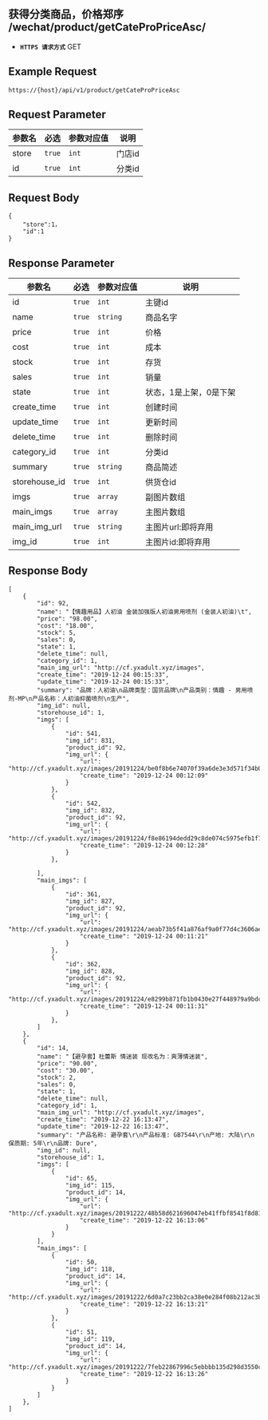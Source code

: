 ## 获得分类商品，价格郑序 /wechat/product/getCateProPriceAsc/

- **`HTTPS 请求方式`** GET

## Example Request
```
https://{host}/api/v1/product/getCateProPriceAsc
```

## Request Parameter

| 参数名       | 必选   | 参数对应值 | 说明                  |
| ------------ | ------ | ---------- | --------------------|
| store        | `true` | `int    `  | 门店id              |
| id           | `true` | `int    `  | 分类id              |

## Request Body

```
{
    "store":1，
    "id":1
}

```
## Response Parameter

| 参数名              | 必选   | 参数对应值 | 说明                              |
| ------------------- | ------ | ---------- | --------------------------------|
| id                  | `true` | `int    `  | 主键id                          |
| name                | `true` | `string`   | 商品名字                         |
| price               | `true` | `int`      | 价格                             |
| cost                | `true` | `int`      | 成本                             |
| stock               | `true` | `int`      | 存货                             |
| sales               | `true` | `int`      | 销量                             |
| state               | `true` | `int`      | 状态，1是上架，0是下架            |
| create_time         | `true` | `int`      | 创建时间                         |
| update_time         | `true` | `int`      | 更新时间                         |
| delete_time         | `true` | `int`      | 删除时间                         |
| category_id         | `true` | `int`      | 分类id                           |
| summary             | `true` | `string`   | 商品简述                         |
| storehouse_id       | `true` | `int`      | 供货仓id                         |
| imgs                | `true` | `array`    | 副图片数组                        |
| main_imgs           | `true` | `array`    | 主图片数组                        |
| main_img_url        | `true` | `string`   | 主图片url:即将弃用                |
| img_id              | `true` | `int`      | 主图片id:即将弃用                 |
## Response Body

```
[    
    {
        "id": 92,
        "name": "【情趣用品】人初油 金装加强版人初油男用喷剂 (金装人初油)\t",
        "price": "98.00",
        "cost": "18.00",
        "stock": 5,
        "sales": 0,
        "state": 1,
        "delete_time": null,
        "category_id": 1,
        "main_img_url": "http://cf.yxadult.xyz/images",
        "create_time": "2019-12-24 00:15:33",
        "update_time": "2019-12-24 00:15:33",
        "summary": "品牌：人初油\n品牌类型：国货品牌\n产品类别：情趣 - 男用喷剂-MP\n产品名称：人初油抑菌喷剂\n生产",
        "img_id": null,
        "storehouse_id": 1,
        "imgs": [
            {
                "id": 541,
                "img_id": 831,
                "product_id": 92,
                "img_url": {
                    "url": "http://cf.yxadult.xyz/images/20191224/be0f8b6e74070f39a6de3e3d571f34b0.jpg",
                    "create_time": "2019-12-24 00:12:09"
                }
            },
            {
                "id": 542,
                "img_id": 832,
                "product_id": 92,
                "img_url": {
                    "url": "http://cf.yxadult.xyz/images/20191224/f8e86194dedd29c8de074c5975efb1f7.jpg",
                    "create_time": "2019-12-24 00:12:28"
                }
            },
            
        ],
        "main_imgs": [
            {
                "id": 361,
                "img_id": 827,
                "product_id": 92,
                "img_url": {
                    "url": "http://cf.yxadult.xyz/images/20191224/aeab73b5f41a876af9a0f77d4c3606ae.png",
                    "create_time": "2019-12-24 00:11:21"
                }
            },
            {
                "id": 362,
                "img_id": 828,
                "product_id": 92,
                "img_url": {
                    "url": "http://cf.yxadult.xyz/images/20191224/e8299b871fb1b0430e27f448979a9bdc.jpg",
                    "create_time": "2019-12-24 00:11:31"
                }
            },
        ]
    },
    {
        "id": 14,
        "name": "【避孕套】杜蕾斯 情迷装 现改名为：爽薄情迷装",
        "price": "90.00",
        "cost": "30.00",
        "stock": 2,
        "sales": 0,
        "state": 1,
        "delete_time": null,
        "category_id": 1,
        "main_img_url": "http://cf.yxadult.xyz/images",
        "create_time": "2019-12-22 16:13:47",
        "update_time": "2019-12-22 16:13:47",
        "summary": "产品名称: 避孕套\r\n产品标准: GB7544\r\n产地: 大陆\r\n保质期: 5年\r\n品牌: Dure",
        "img_id": null,
        "storehouse_id": 1,
        "imgs": [
            {
                "id": 65,
                "img_id": 115,
                "product_id": 14,
                "img_url": {
                    "url": "http://cf.yxadult.xyz/images/20191222/48b58d621696047eb41ffbf8541f8d81.jpg",
                    "create_time": "2019-12-22 16:13:06"
                }
            }
        ],
        "main_imgs": [
            {
                "id": 50,
                "img_id": 118,
                "product_id": 14,
                "img_url": {
                    "url": "http://cf.yxadult.xyz/images/20191222/6d0a7c23bb2ca38e0e284f08b212ac3b.jpg",
                    "create_time": "2019-12-22 16:13:21"
                }
            },
            {
                "id": 51,
                "img_id": 119,
                "product_id": 14,
                "img_url": {
                    "url": "http://cf.yxadult.xyz/images/20191222/7feb22867996c5ebbbb135d298d3550c.jpg",
                    "create_time": "2019-12-22 16:13:26"
                }
            }
        ]
    },
]
```

